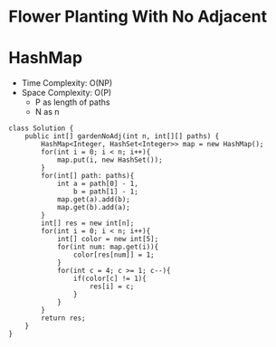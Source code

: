 # Flower Planting With No Adjacent

# HashMap

- Time Complexity: O(NP)
- Space Complexity: O(P)
  - P as length of paths
  - N as n

```
class Solution {
    public int[] gardenNoAdj(int n, int[][] paths) {
        HashMap<Integer, HashSet<Integer>> map = new HashMap();
        for(int i = 0; i < n; i++){
            map.put(i, new HashSet());
        }
        for(int[] path: paths){
            int a = path[0] - 1,
                b = path[1] - 1;
            map.get(a).add(b);
            map.get(b).add(a);
        }
        int[] res = new int[n];
        for(int i = 0; i < n; i++){
            int[] color = new int[5];
            for(int num: map.get(i)){
                color[res[num]] = 1;
            }
            for(int c = 4; c >= 1; c--){
                if(color[c] != 1){
                    res[i] = c;
                }
            }
        }
        return res;
    }
}
```
